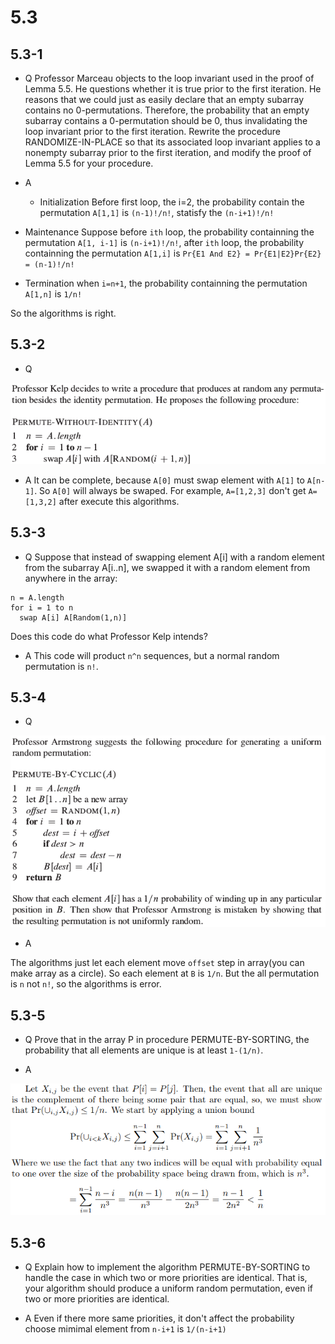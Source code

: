# 5.3

## 5.3-1

*  Q
Professor Marceau objects to the loop invariant used in the proof of Lemma 5.5. He questions whether it is true prior to the first iteration. He reasons that we could just as easily declare that an empty subarray contains no 0-permutations. Therefore, the probability that an empty subarray contains a 0-permutation should be 0, thus invalidating the loop invariant prior to the first iteration. Rewrite the procedure RANDOMIZE-IN-PLACE so that its associated loop invariant applies to a nonempty subarray prior to the first iteration, and modify the proof of Lemma 5.5 for your procedure.

*  A
   *  Initialization
      Before first loop, the i=2, the probability contain the permutation `A[1,1]` is `(n-1)!/n!`, statisfy the `(n-i+1)!/n!`
  *  Maintenance
     Suppose before `ith` loop, the probability containning the permutation `A[1, i-1]` is `(n-i+1)!/n!`, after `ith` loop, the probability containning the permutation `A[1,i]` is `Pr{E1 And E2} = Pr{E1|E2}Pr{E2} = (n-1)!/n!`
  *  Termination
     when `i=n+1`, the probability containning the permutation `A[1,n]` is `1/n!`

 So the algorithms is right.


## 5.3-2

*  Q

![](https://github.com/KnewHow/FPAlgorithms/blob/master/problem-solution/chapter05-Probabilistic-Analysis-and-Randomized-Algorithms/img/5.3-2-q.png?raw=true)

*  A
It can be complete, because `A[0]` must swap element with `A[1]` to `A[n-1]`. So `A[0]` will always be swaped. For example, `A=[1,2,3]` don't get `A=[1,3,2]` after execute this algorithms.

## 5.3-3
*  Q
Suppose that instead of swapping element A[i] with a random element from the subarray A[i..n], we swapped it with a random element from anywhere in the array:
```
n = A.length
for i = 1 to n
  swap A[i] A[Random(1,n)]
```
Does this code do what Professor Kelp intends?

*  A
This code will product `n^n` sequences, but a normal random permutation is `n!`.

## 5.3-4

*  Q

![](https://github.com/KnewHow/FPAlgorithms/blob/master/problem-solution/chapter05-Probabilistic-Analysis-and-Randomized-Algorithms/img/5.3-4-q.png?raw=true)

*  A

The algorithms just let each element move `offset` step in array(you can make array as a circle). So each element at `B` is `1/n`. But the all permutation is `n` not `n!`, so the algorithms is error.

## 5.3-5
*  Q
Prove that in the array P in procedure PERMUTE-BY-SORTING, the probability that all elements are unique is at least `1-(1/n)`.

*  A

![](https://github.com/KnewHow/FPAlgorithms/blob/master/problem-solution/chapter05-Probabilistic-Analysis-and-Randomized-Algorithms/img/5.3-5-a.png?raw=true)

## 5.3-6

*  Q
Explain how to implement the algorithm PERMUTE-BY-SORTING to handle the case in which two or more priorities are identical. That is, your algorithm should produce a uniform random permutation, even if two or more priorities are identical.

*  A
Even if there more same priorities, it don't affect the probability choose mimimal element from `n-i+1` is `1/(n-i+1)`
